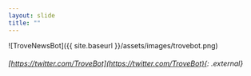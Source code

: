```yaml
---
layout: slide
title: ""
---
```



![TroveNewsBot]({{ site.baseurl }}/assets/images/trovebot.png)

###### [https://twitter.com/TroveBot](https://twitter.com/TroveBot){: .external}
